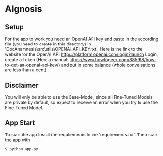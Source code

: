 # AIgnosis
## Setup
For the app to work you need an OpenAI API key and paste in the according file (you need to create in this directory) in 'DocAnamnesis\src\utils\OPENAI_API_KEY.txt'.
Here is the link to the website for the OpenAI API https://platform.openai.com/login?launch
Login, create a Token (Here a manual: https://www.howtogeek.com/885918/how-to-get-an-openai-api-key/) and put in some balance (whole conversations are less than a cent).

## Disclaimer
You will only be able to use the Base-Model, since all Fine-Tuned Models are private by default, so expect to receive an error when you try to use the Fine-Tuned Model.

## App Start
To start the app install the requirements in the 'requirements.txt'.
Then start the app with 
```
$ python app.py
```
